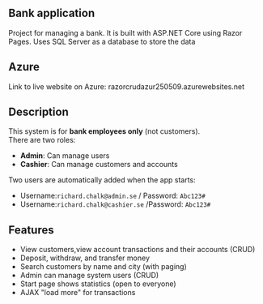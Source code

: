 ## Bank application

Project for managing a bank.
It is built with ASP.NET Core using Razor Pages. Uses SQL Server as a database to store the data

## Azure
Link to live website on Azure: razorcrudazur250509.azurewebsites.net

## Description
This system is for **bank employees only** (not customers).  
There are two roles:

- **Admin**: Can manage users
- **Cashier**: Can manage customers and accounts

Two users are automatically added when the app starts:
- Username:`richard.chalk@admin.se` / Password: `Abc123#`
- Username:`richard.chalk@cashier.se` /Password: `Abc123#`

##  Features

- View customers,view account transactions and their accounts (CRUD)
- Deposit, withdraw, and transfer money
- Search customers by name and city (with paging)
- Admin can manage system users (CRUD)
- Start page shows statistics (open to everyone)
- AJAX "load more" for transactions


